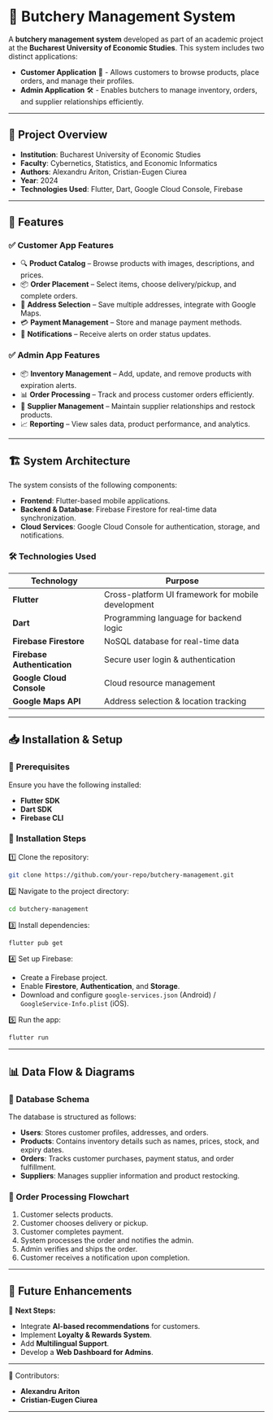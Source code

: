# 🥩 Butchery Management System

A **butchery management system** developed as part of an academic project at the **Bucharest University of Economic Studies**. This system includes two distinct applications:

- **Customer Application** 🛒 - Allows customers to browse products, place orders, and manage their profiles.
- **Admin Application** 🛠 - Enables butchers to manage inventory, orders, and supplier relationships efficiently.

---

## 📌 Project Overview

- **Institution**: Bucharest University of Economic Studies  
- **Faculty**: Cybernetics, Statistics, and Economic Informatics  
- **Authors**: Alexandru Ariton, Cristian-Eugen Ciurea  
- **Year**: 2024  
- **Technologies Used**: Flutter, Dart, Google Cloud Console, Firebase  

---

## 🚀 Features

### ✅ **Customer App Features**
- 🔍 **Product Catalog** – Browse products with images, descriptions, and prices.
- 📦 **Order Placement** – Select items, choose delivery/pickup, and complete orders.
- 📍 **Address Selection** – Save multiple addresses, integrate with Google Maps.
- 💳 **Payment Management** – Store and manage payment methods.
- 🔔 **Notifications** – Receive alerts on order status updates.

### ✅ **Admin App Features**
- 📦 **Inventory Management** – Add, update, and remove products with expiration alerts.
- 📊 **Order Processing** – Track and process customer orders efficiently.
- 📢 **Supplier Management** – Maintain supplier relationships and restock products.
- 📈 **Reporting** – View sales data, product performance, and analytics.

---

## 🏗️ System Architecture

The system consists of the following components:

- **Frontend**: Flutter-based mobile applications.
- **Backend & Database**: Firebase Firestore for real-time data synchronization.
- **Cloud Services**: Google Cloud Console for authentication, storage, and notifications.

### 🛠 **Technologies Used**

| Technology | Purpose |
|------------|---------|
| **Flutter** | Cross-platform UI framework for mobile development |
| **Dart** | Programming language for backend logic |
| **Firebase Firestore** | NoSQL database for real-time data |
| **Firebase Authentication** | Secure user login & authentication |
| **Google Cloud Console** | Cloud resource management |
| **Google Maps API** | Address selection & location tracking |

---

## 📥 Installation & Setup

### 🔹 **Prerequisites**
Ensure you have the following installed:
- **Flutter SDK**
- **Dart SDK**
- **Firebase CLI**

### 🔹 **Installation Steps**
1️⃣ Clone the repository:
```sh
git clone https://github.com/your-repo/butchery-management.git
```
2️⃣ Navigate to the project directory:
```sh
cd butchery-management
```
3️⃣ Install dependencies:
```sh
flutter pub get
```
4️⃣ Set up Firebase:
   - Create a Firebase project.
   - Enable **Firestore**, **Authentication**, and **Storage**.
   - Download and configure `google-services.json` (Android) / `GoogleService-Info.plist` (iOS).

5️⃣ Run the app:
```sh
flutter run
```

---

## 📊 Data Flow & Diagrams

### **📌 Database Schema**
The database is structured as follows:

- **Users**: Stores customer profiles, addresses, and orders.
- **Products**: Contains inventory details such as names, prices, stock, and expiry dates.
- **Orders**: Tracks customer purchases, payment status, and order fulfillment.
- **Suppliers**: Manages supplier information and product restocking.

### **📍 Order Processing Flowchart**
1. Customer selects products.
2. Customer chooses delivery or pickup.
3. Customer completes payment.
4. System processes the order and notifies the admin.
5. Admin verifies and ships the order.
6. Customer receives a notification upon completion.

---

## 🎯 Future Enhancements

🔮 **Next Steps:**
- Integrate **AI-based recommendations** for customers.
- Implement **Loyalty & Rewards System**.
- Add **Multilingual Support**.
- Develop a **Web Dashboard for Admins**.

---

👥 Contributors:  
- **Alexandru Ariton**  
- **Cristian-Eugen Ciurea**  

---


